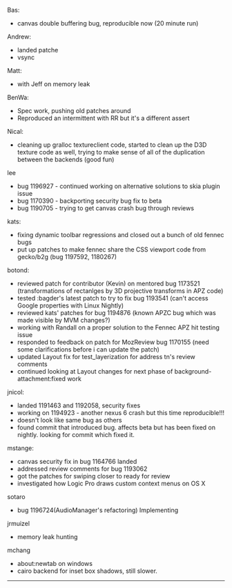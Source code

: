 Bas:
* canvas double buffering bug, reproducible now (20 minute run)



Andrew:
* landed patche
* vsync



Matt:
* with Jeff on memory leak



BenWa:
* Spec work, pushing old patches around
* Reproduced an intermittent with RR but it's a different assert



Nical:
* cleaning up gralloc textureclient code, started to clean up the D3D texture code as well, trying to make sense of all of the duplication between the backends (good fun)



lee
* bug 1196927 - continued working on alternative solutions to skia plugin issue
* bug 1170390 - backporting security bug fix to beta
* bug 1190705 - trying to get canvas crash bug through reviews



kats:
* fixing dynamic toolbar regressions and closed out a bunch of old fennec bugs
* put up patches to make fennec share the CSS viewport code from gecko/b2g (bug 1197592, 1180267)



botond:
  - reviewed patch for contributor (Kevin) on mentored bug 1173521 (transformations of rectanlges by 3D projective transforms in APZ code)
  - tested :bagder's latest patch to try to fix bug 1193541 (can't access Google properties with Linux Nightly)
  - reviewed kats' patches for bug 1194876 (known APZC bug which was made visible by MVM changes?)
  - working with Randall on a proper solution to the Fennec APZ hit testing issue
  - responded to feedback on patch for MozReview bug 1170155 (need some clarifications before i can update the patch)
  - updated Layout fix for test_layerization for address tn's review comments
  - continued looking at Layout changes for next phase of background-attachment:fixed work



jnicol:
* landed 1191463 and 1192058, security fixes
* working on 1194923 - another nexus 6 crash but this time reproducible!!!
* doesn't look like same bug as others
* found commit that introduced bug. affects beta but has been fixed on nightly. looking for commit which fixed it.



mstange:
* canvas security fix in bug 1164766 landed
* addressed review comments for bug 1193062
* got the patches for swiping closer to ready for review
* investigated how Logic Pro draws custom context menus on OS X



sotaro
* bug 1196724(AudioManager's refactoring) Implementing



jrmuizel
* memory leak hunting



mchang
* about:newtab on windows
* cairo backend for inset box shadows, still slower.



________________


